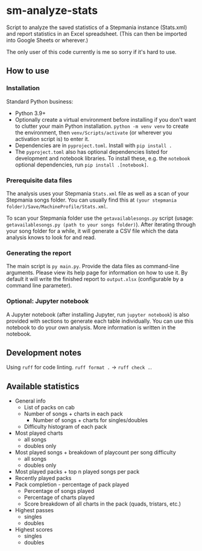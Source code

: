 # sm-analyze-stats

Script to analyze the saved statistics of a Stepmania instance (Stats.xml) and report statistics in an Excel spreadsheet. (This can then be imported into Google Sheets or wherever.)

The only user of this code currently is me so sorry if it's hard to use.


## How to use

### Installation

Standard Python business:
  * Python 3.9+
  * Optionally create a virtual environment before installing if you don't want to clutter your main Python installation. `python -m venv venv` to create the environment, then `venv/Scripts/activate` (or wherever you activation script is) to enter it.
  * Dependencies are in `pyproject.toml`. Install with `pip install .`
  * The `pyproject.toml` also has optional dependencies listed for development and notebook libraries. To install these, e.g. the `notebook` optional dependencies, run `pip install .[notebook]`.
    

### Prerequisite data files

The analysis uses your Stepmania `Stats.xml` file as well as a scan of your Stepmania songs folder. You can usually find this at `(your stepmania folder)/Save/MachineProfile/Stats.xml`.

To scan your Stepmania folder use the `getavailablesongs.py` script (usage: `getavailablesongs.py (path to your songs folder)`). After iterating through your song folder for a while, it will generate a CSV file which the data analysis knows to look for and read.

### Generating the report

The main script is `py main.py`. Provide the data files as command-line arguments. Please view its help page for information on how to use it. By default it will write the finished report to `output.xlsx` (configurable by a command line parameter).

### Optional: Jupyter notebook

A Jupyter notebook (after installing Jupyter, run `jupyter notebook`) is also provided with sections to generate each table individually. You can use this notebook to do your own analysis. More information is written in the notebook.

## Development notes

Using `ruff` for code linting. `ruff format .` -> `ruff check .`.

## Available statistics

 * General info
   * List of packs on cab
   * Number of songs + charts in each pack 
     * Number of songs + charts for singles/doubles
   * Difficulty histogram of each pack
 * Most played charts
   * all songs
   * doubles only
 * Most played songs + breakdown of playcount per song difficulty
   * all songs
   * doubles only
 * Most played packs + top n played songs per pack
 * Recently played packs
 * Pack completion - percentage of pack played
   * Percentage of songs played
   * Percentage of charts played
   * Score breakdown of all charts in the pack (quads, tristars, etc.)
 * Highest passes
   * singles
   * doubles
 * Highest scores
   * singles
   * doubles